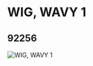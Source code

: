 # WIG,  WAVY 1
## 92256
![WIG,  WAVY 1](https://lc-www-live-s.legocdn.com/media/bricks/5/2/4596241.jpg)